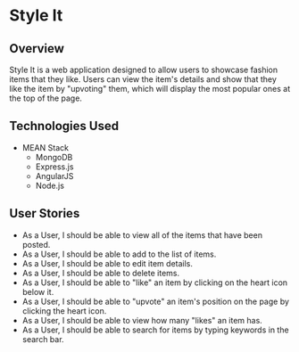# Style It

## Overview
Style It is a web application designed to allow users to showcase fashion items that they like. Users can view the item's details and show that they like the item by "upvoting" them, which will display the most popular ones at the top of the page. 


## Technologies Used
* MEAN Stack
  * MongoDB
  * Express.js
  * AngularJS
  * Node.js

## User Stories
* As a User, I should be able to view all of the items that have been posted.
* As a User, I should be able to add to the list of items.
* As a User, I should be able to edit item details.
* As a User, I should be able to delete items.
* As a User, I should be able to "like" an item by clicking on the heart icon below it.
* As a User, I should be able to "upvote" an item's position on the page by clicking the heart icon.
* As a User, I should be able to view how many "likes" an item has.
* As a User, I should be able to search for items by typing keywords in the search bar.

